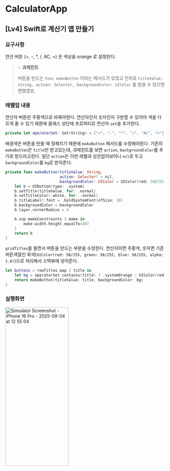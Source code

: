 # CalculatorApp
## [Lv4] Swift로 계산기 앱 만들기

### 요구사항

연산 버튼 (+, -, *, /, AC, =) 은 색상을 orange 로 설정한다.

> 💡 **과제힌트**
> 
> 버튼을 만드는 ```func makeButton``` 이라는 메서드가 있었고 인자로 ```titleValue: String, action: Selector, backgroundColor: UIColor``` 를 받을 수 있으면 편했겠죠.


### 레벨업 내용

연산자 버튼만 주황색으로 바꿔야한다. 연산자인지 숫자인지 구분할 수 있어야 색을 다르게 줄 수 있기 때문에 클래스 상단에 프로퍼티로 연산자 ```set```을 추가한다.

```swift
private let operatorSet: Set<String> = ["+", "-", "*", "/", "AC", "="]
```

배경색은 버튼을 만들 때 정해지기 때문에 ```makeButton``` 메서드를 수정해야된다. 기존의 ```makeButton```은 ```title```만 받고있는데, 과제힌트를 보면 ```action```, ```backgroundColor```를 추가로 받으라고한다. 일단 ```action```은 이번 레벨과 상관없어보이니 ```nil```로 두고 ```backgroundColor```를 ```bg```로 받아준다.

```swift
private func makeButton(titleValue: String,
                        action: Selector? = nil,
                        backgroundColor: UIColor = UIColor(red: 58/255, green: 58/255, blue: 58/255, alpha: 1.0)) -> UIButton {
    let b = UIButton(type: .system)
    b.setTitle(titleValue, for: .normal)
    b.setTitleColor(.white, for: .normal)
    b.titleLabel?.font = .boldSystemFont(ofSize: 30)
    b.backgroundColor = backgroundColor
    b.layer.cornerRadius = 4

    b.snp.makeConstraints { make in
        make.width.height.equalTo(80)
    }
    return b
}
```

```gridTitles```를 돌면서 버튼을 만드는 부분을 수정한다. 연산자이면 주황색, 숫자면 기존 버튼색깔인 회색(```UIColor(red: 58/255, green: 58/255, blue: 58/255, alpha: 1.0)```)으로 처리해서 스택뷰에 넣어준다.

```swift
let buttons = rowTitles.map { title in
    let bg = operatorSet.contains(title) ? .systemOrange : UIColor(red: 58/255, green: 58/255, blue: 58/255, alpha: 1.0)
    return makeButton(titleValue: title, backgroundColor: bg)
}
```


### 실행화면

<img width="200" height="500" alt="Simulator Screenshot - iPhone 16 Pro - 2025-09-04 at 12 55 04" src="https://github.com/user-attachments/assets/fd8729f0-1543-434d-b9fa-db84191f92f5" />
